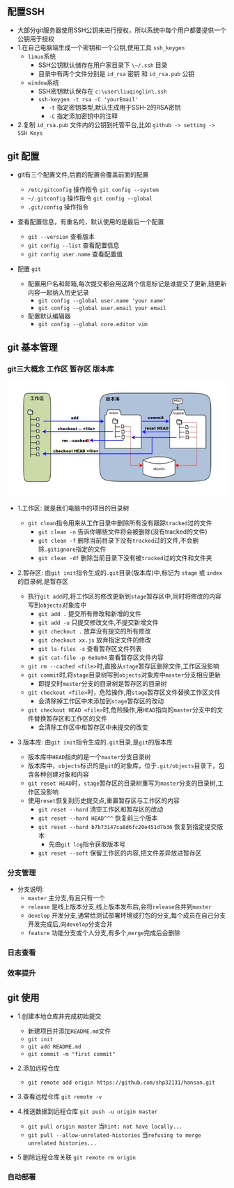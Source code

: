 ## 配置SSH  
- 大部分git服务器使用SSH公钥来进行授权，所以系统中每个用户都要提供一个公钥用于授权  
- 1.在自己电脑端生成一个密钥和一个公钥,使用工具 `ssh_keygen`   
  - `linux`系统  
    + SSH公钥默认储存在用户家目录下 `\~/.ssh` 目录   
    + 目录中有两个文件分别是 `id_rsa` 密钥 和 `id_rsa.pub` 公钥   
  - `window`系统
    + SSH密钥默认保存在 `c:\user\liuqinglin\.ssh `  
    + `ssh-keygen -t rsa -C 'yourEmail'`  
      - `-t` 指定密钥类型,默认生成用于SSH-2的RSA密钥  
      - `-C` 指定添加密钥中的注释  
- 2.复制 `id_rsa.pub` 文件内的公钥到托管平台,比如 `github -> setting -> SSH Keys`  

## git 配置
- git有三个配置文件,后面的配置会覆盖前面的配置  
  + `/etc/gitconfig` 操作指令  `git config --system`   
  + `~/.gitconfig`  操作指令   `git config --global`  
  + `.git/config`  操作指令   
- 查看配置信息，有重名的，默认使用的是最后一个配置  
  + `git --version` 查看版本 
  + `git config --list` 查看配置信息 
  + `git config user.name` 查看配置值  

- 配置 `git`
  + 配置用户名和邮箱,每次提交都会用这两个信息标记是谁提交了更新,随更新内容一起纳入历史记录  
    - `git config --global user.name 'your name'`
    - `git config --global user.email your email`
  + 配置默认编辑器  
    - `git config --global core.editor vim `

## git 基本管理
### git三大概念 工作区 暂存区 版本库  
![git](./imgs/git01.jpg)

- 1.工作区: 就是我们电脑中的项目的目录树  
  + `git clean`指令用来从工作目录中删除所有没有跟踪`tracked`过的文件  
    - `git clean -n` 告诉你哪些文件将会被删除(没有tracked的文件)  
    - `git clean -f` 删除当前目录下没有`tracked`过的文件,不会删除`.gitignore`指定的文件 
    - `git clean -df` 删除当前目录下没有被`tracked`过的文件和文件夹  

- 2.暂存区: 由`git init`指令生成的`.git`目录(版本库)中,标记为 `stage` 或 `index`的目录树,是暂存区  
  + 执行`git add`时,将工作区的修改更新到`stage`暂存区中,同时将修改的内容写到`objects`对象库中  
    - `git add .` 提交所有修改和新增的文件 
    - `git add -u` 只提交修改文件,不提交新增文件  
    - `git checkout .` 放弃没有提交的所有修改  
    - `git checkout xx.js` 放弃指定文件的修改  
    - `git ls-files -s` 查看暂存区文件列表 
    - `git cat-file -p 6e9a94` 查看暂存区文件内容   
  + `git rm --cached <file>`时,直接从`stage`暂存区删除文件,工作区没影响  
  + `git commit`时,将`stage`目录树写到`objects`对象库中`master`分支相应更新  
    - 即提交时`master`分支的目录树是暂存区的目录树  
  + `git checkout <file>`时，危险操作,用`stage`暂存区文件替换工作区文件 
    - 会清除掉工作区中未添加到`stage`暂存区的改动  
  + `git checkout HEAD <file>`时,危险操作,用`HEAD`指向的`master`分支中的文件替换暂存区和工作区的文件
    - 会清除工作区中和暂存区中未提交的改变   

- 3.版本库: 由`git init`指令生成的`.git`目录,是`git`的版本库   
  + 版本库中`HEAD`指向的是一个`master`分支目录树  
  + 版本库中，`objects`标识的是`git`的对象库，位于`.git/objects`目录下，包含各种创建对象和内容  
  + `git reset HEAD`时，`stage`暂存区的目录树重写为`master`分支的目录树,工作区没影响  
  + 使用`reset`恢复到历史提交点,重置暂存区与工作区的内容  
    - `git reset --hard` 清空工作区和暂存区的改动 
    - `git reset --hard HEAD^^^` 恢复前三个版本  
    - `git reset --hard b7b73147ca8d6fc20e451d7b36` 恢复到指定提交版本  
      + 先由`git log`指令获取版本号 
    - `git reset --soft` 保留工作区的内容,把文件差异放进暂存区  
### 分支管理 
- 分支说明: 
  + `master` 主分支,有且只有一个  
  + `release` 是线上版本分支,线上版本发布后,会将`release`合并到`master`  
  + `develop` 开发分支,通常给测试部署环境或打包的分支,每个成员在自己分支开发完成后,向`develop`分支合并   
  + `feature` 功能分支或个人分支,有多个,`merge`完成后会删除   

### 日志查看 

### 效率提升 

## git 使用  
- 1.创建本地仓库并完成初始提交 
  + 新建项目并添加`README.md`文件 
  + `git init` 
  + `git add README.md`
  + `git commit -m "first commit"`

- 2.添加远程仓库 
  + `git remote add origin https://github.com/shp32131/hansan.git` 

- 3.查看远程仓库 `git remote -v`

- 4.推送数据到远程仓库 `git push -u origin master`
  + `git pull origin master` 当`hint: not have locally...`
  + `git pull --allow-unrelated-histories` 当`refusing to merge unrelated histories...`

- 5.删除远程仓库关联 `git remote rm origin`

### 自动部署 
